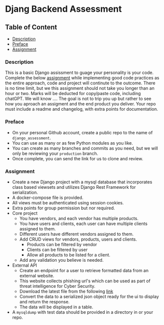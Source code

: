 # Djang Backend Assessment

## Table of Content
- [Description](#description)
- [Preface](#preface)
- [Assignment](#assignment)

### Description
This is a basic Django assissment to guage your personality is your code.
Complete the below [assignment](#assignment) while implementing good code practices as the entire approach, code and project will continute to the outcome.
There is no time limit, but we this assignment should not take you longer than an hour or two.
Marks will be deducted for copy/paste code, including chatGPT. We will know ....
The goal is not to trip you up but rather to see how you aproach an assigment and the end product you deliver.
Your repo must include a readme and changelog, with extra points for documentation.

### Preface
- On your personal Github account, create a public repo to the name of `django_assessment`.
- You can use as many or as few Python modules as you like.
- You can create as many branches and commits as you need, but we will only be reviewing your `production` branch.
- Once complete, you can send the link for us to clone and review.

### Assignment
- Create a new Django project with a mysql database that incorporates class based viewsets and utilizes Django Rest Framework for serialization.
- A docker-compose file is provided.
- All views must be authenticated using session cookies.
- Extra points for group permission but nor required.
- Core project
    + You have vendors, and each vendor has multiple products.
    + You have users and clients, each user can have multiple clients assigned to them.
    + Different users have different vendors assigned to them.
    + Add CRUD views for vendors, products, users and clients.
        - Products can be filtered by vendor
        - Clients can be filtered by user
        - Allow all products to be listed for a client.
    + Add any validation you believe is needed.
- External API
    + Create an endpoint for a user to retrieve formatted data from an external website.
    + This website collects phishing url's which can be used as part of threat intelligence for Cyber Security.
    + Download the latest file from the following [link](http://data.phishtank.com/data/online-valid.csv)
    + Convert the data to a serialized json object ready for the ui to display and return the response.
    + The data will be displayed in a table.
- A `mysqldump` with test data should be provided in a directory in or your repo.